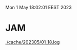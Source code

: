 Mon  1 May 18:02:01 EEST 2023
# JAM
<a href='./cache/202305/01_18.log'>./cache/202305/01_18.log</a>
